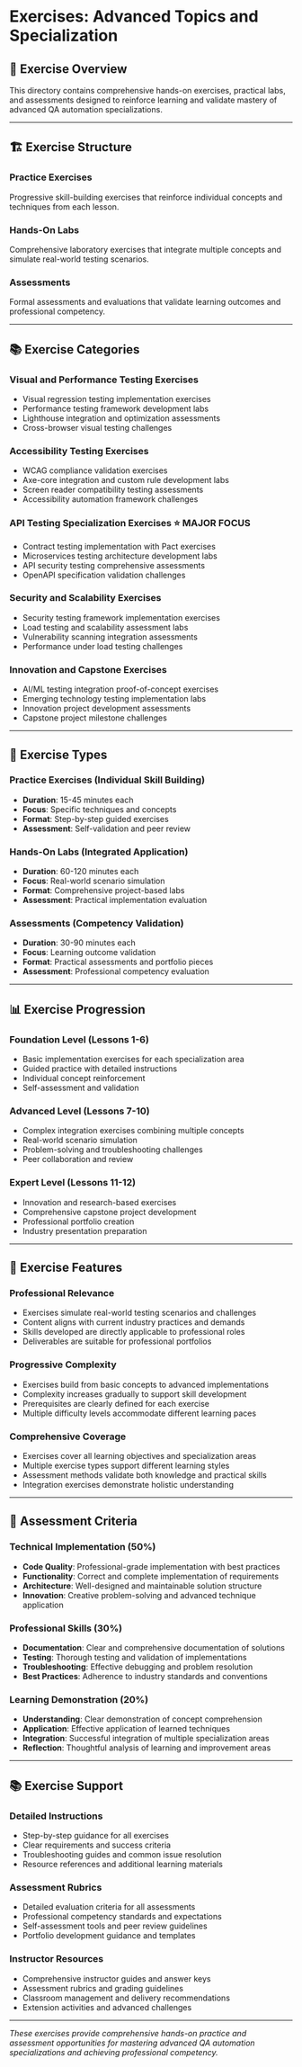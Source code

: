 # Exercises: Advanced Topics and Specialization

## 🎯 Exercise Overview

This directory contains comprehensive hands-on exercises, practical labs, and assessments designed to reinforce learning and validate mastery of advanced QA automation specializations.

---

## 🏗️ Exercise Structure

### **Practice Exercises**
Progressive skill-building exercises that reinforce individual concepts and techniques from each lesson.

### **Hands-On Labs**
Comprehensive laboratory exercises that integrate multiple concepts and simulate real-world testing scenarios.

### **Assessments**
Formal assessments and evaluations that validate learning outcomes and professional competency.

---

## 📚 Exercise Categories

### **Visual and Performance Testing Exercises**
- Visual regression testing implementation exercises
- Performance testing framework development labs
- Lighthouse integration and optimization assessments
- Cross-browser visual testing challenges

### **Accessibility Testing Exercises**
- WCAG compliance validation exercises
- Axe-core integration and custom rule development labs
- Screen reader compatibility testing assessments
- Accessibility automation framework challenges

### **API Testing Specialization Exercises** ⭐ **MAJOR FOCUS**
- Contract testing implementation with Pact exercises
- Microservices testing architecture development labs
- API security testing comprehensive assessments
- OpenAPI specification validation challenges

### **Security and Scalability Exercises**
- Security testing framework implementation exercises
- Load testing and scalability assessment labs
- Vulnerability scanning integration assessments
- Performance under load testing challenges

### **Innovation and Capstone Exercises**
- AI/ML testing integration proof-of-concept exercises
- Emerging technology testing implementation labs
- Innovation project development assessments
- Capstone project milestone challenges

---

## 🎯 Exercise Types

### **Practice Exercises (Individual Skill Building)**
- **Duration**: 15-45 minutes each
- **Focus**: Specific techniques and concepts
- **Format**: Step-by-step guided exercises
- **Assessment**: Self-validation and peer review

### **Hands-On Labs (Integrated Application)**
- **Duration**: 60-120 minutes each
- **Focus**: Real-world scenario simulation
- **Format**: Comprehensive project-based labs
- **Assessment**: Practical implementation evaluation

### **Assessments (Competency Validation)**
- **Duration**: 30-90 minutes each
- **Focus**: Learning outcome validation
- **Format**: Practical assessments and portfolio pieces
- **Assessment**: Professional competency evaluation

---

## 📊 Exercise Progression

### **Foundation Level (Lessons 1-6)**
- Basic implementation exercises for each specialization area
- Guided practice with detailed instructions
- Individual concept reinforcement
- Self-assessment and validation

### **Advanced Level (Lessons 7-10)**
- Complex integration exercises combining multiple concepts
- Real-world scenario simulation
- Problem-solving and troubleshooting challenges
- Peer collaboration and review

### **Expert Level (Lessons 11-12)**
- Innovation and research-based exercises
- Comprehensive capstone project development
- Professional portfolio creation
- Industry presentation preparation

---

## 🚀 Exercise Features

### **Professional Relevance**
- Exercises simulate real-world testing scenarios and challenges
- Content aligns with current industry practices and demands
- Skills developed are directly applicable to professional roles
- Deliverables are suitable for professional portfolios

### **Progressive Complexity**
- Exercises build from basic concepts to advanced implementations
- Complexity increases gradually to support skill development
- Prerequisites are clearly defined for each exercise
- Multiple difficulty levels accommodate different learning paces

### **Comprehensive Coverage**
- Exercises cover all learning objectives and specialization areas
- Multiple exercise types support different learning styles
- Assessment methods validate both knowledge and practical skills
- Integration exercises demonstrate holistic understanding

---

## 🎯 Assessment Criteria

### **Technical Implementation (50%)**
- **Code Quality**: Professional-grade implementation with best practices
- **Functionality**: Correct and complete implementation of requirements
- **Architecture**: Well-designed and maintainable solution structure
- **Innovation**: Creative problem-solving and advanced technique application

### **Professional Skills (30%)**
- **Documentation**: Clear and comprehensive documentation of solutions
- **Testing**: Thorough testing and validation of implementations
- **Troubleshooting**: Effective debugging and problem resolution
- **Best Practices**: Adherence to industry standards and conventions

### **Learning Demonstration (20%)**
- **Understanding**: Clear demonstration of concept comprehension
- **Application**: Effective application of learned techniques
- **Integration**: Successful integration of multiple specialization areas
- **Reflection**: Thoughtful analysis of learning and improvement areas

---

## 📚 Exercise Support

### **Detailed Instructions**
- Step-by-step guidance for all exercises
- Clear requirements and success criteria
- Troubleshooting guides and common issue resolution
- Resource references and additional learning materials

### **Assessment Rubrics**
- Detailed evaluation criteria for all assessments
- Professional competency standards and expectations
- Self-assessment tools and peer review guidelines
- Portfolio development guidance and templates

### **Instructor Resources**
- Comprehensive instructor guides and answer keys
- Assessment rubrics and grading guidelines
- Classroom management and delivery recommendations
- Extension activities and advanced challenges

---

*These exercises provide comprehensive hands-on practice and assessment opportunities for mastering advanced QA automation specializations and achieving professional competency.*